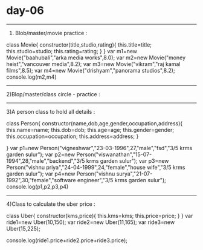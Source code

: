 # day-06
------------------------------------------------------------------

1) Blob/master/movie practice :

class Movie{
    constructor(title,studio,rating){
      this.title=title;
      this.studio=studio;
      this.rating=rating;
    }
  }
  var m1=new Movie("baahubali","arka media works",8.0);
  var m2=new Movie("money heist","vancouver media",8.2);
  var m3=new Movie("vikram","raj kamal films",8.5);
  var m4=new Movie("drishyam","panorama studios",8.2);
  console.log(m2,m4)

------------------------------------------------------------------------
2)Blop/master/class circle - practice :



-------------------------------------------------------------------------

3)A person class to hold all details :

class Person{
    constructor(name,dob,age,gender,occupation,address){
      this.name=name;
      this.dob=dob;
      this.age=age;
      this.gender=gender;
      this.occupation=occupation;
      this.address=address;
    }
    
}
var p1=new Person("vigneshwar","23-03-1996",27,"male","fsd","3/5 krms garden sulur");
var p2=new Person("viswanathan","15-07-1994",28,"male","backend","3/5 krms garden sulur");
var p3=new Person("vishnu priya","24-04-1999",24,"female","house wife","3/5 krms garden sulur");
var p4=new Person("vishnu surya","21-07-1992",30,"female","software engineer","3/5 krms garden sulur");
console.log(p1,p2,p3,p4)


-------------------------------------------------------------------------
4)Class to calculate the uber price :

class Uber{
    constructor(kms,price){
      this.kms=kms;
      this.price=price;
    }
}
var ride1=new Uber(10,150);
var ride2=new Uber(11,165);
var ride3=new Uber(15,225);

console.log(ride1.price+ride2.price+ride3.price);
